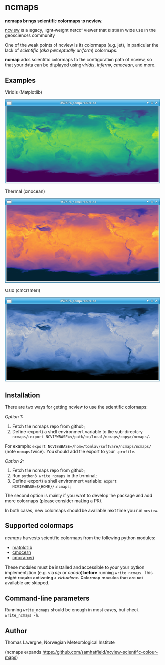 # ncmaps
**ncmaps brings scientific colormaps to ncview.**

[ncview](http://meteora.ucsd.edu/~pierce/ncview_home_page.html) is a legacy, light-weight netcdf viewer that is still in wide use in the geosciences community.

One of the weak points of ncview is its colormaps (e.g. jet), in particular the lack of *scientific* (*aka perceptually uniform*) colormaps.

**ncmap** adds scientific colormaps to the configuration path of ncview, so that your data can be displayed using *viridis*, *inferno*, *cmocean*, and more.

## Examples

Viridis (Matplotlib)

![Example of Viridis colormap](images/viridis_example.png)

Thermal (cmocean)

![Example of Thermal colormap](images/thermal_example.png)

Oslo (cmcrameri)

![Example of Oslo colormap](images/oslo_example.png)

## Installation

There are two ways for getting ncview to use the scientific colormaps:

*Option 1:* 
 1. Fetch the ncmaps repo from github;
 2. Define (export) a shell environment variable to the sub-directory `ncmaps/`: `export NCVIEWBASE=</path/to/local/ncmaps/copy>/ncmaps/`.

For example: `export NCVIEWBASE=/home/tomlav/software/ncmaps/ncmaps/` (note `ncmaps` twice). You should add the export to your `.profile`.

*Option 2:*
 1. Fetch the ncmaps repo from github;
 2. Run `python3 write_ncmaps` in the terminal;
 3. Define (export) a shell environment variable: `export NCVIEWBASE=${HOME}/.ncmaps`;

The second option is mainly if you want to develop the package and add more colormaps (please consider making a PR).
 
In both cases, new colormaps should be available next time you run `ncview`.

## Supported colormaps
*ncmaps* harvests scientific colormaps from the following python modules:
 * [matplotlib](https://matplotlib.org/stable/tutorials/colors/colormaps.html)
 * [cmocean](https://matplotlib.org/cmocean/)
 * [cmcrameri](https://pypi.org/project/cmcrameri/)

These modules must be installed and accessible to your your python implementation (e.g. via *pip* or *conda*) **before** running `write_ncmaps`.
This might require activating a *virtualenv*. Colormap modules that are not available are skipped.

## Command-line parameters

Running `write_ncmaps` should be enough in most cases, but check `write_ncmaps -h`.

## Author
Thomas Lavergne, Norwegian Meteorological Institute

(ncmaps expands https://github.com/samhatfield/ncview-scientific-colour-maps)
